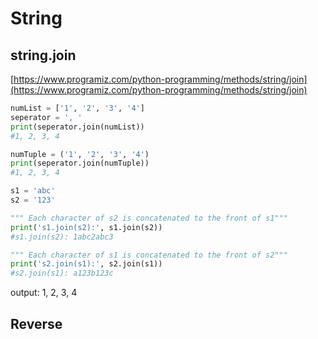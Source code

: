 # String

## string.join

[https://www.programiz.com/python-programming/methods/string/join](https://www.programiz.com/python-programming/methods/string/join)

```python
numList = ['1', '2', '3', '4']
seperator = ', '
print(seperator.join(numList))
#1, 2, 3, 4 

numTuple = ('1', '2', '3', '4')
print(seperator.join(numTuple))
#1, 2, 3, 4 

s1 = 'abc'
s2 = '123'

""" Each character of s2 is concatenated to the front of s1""" 
print('s1.join(s2):', s1.join(s2))
#s1.join(s2): 1abc2abc3 

""" Each character of s1 is concatenated to the front of s2""" 
print('s2.join(s1):', s2.join(s1))
#s2.join(s1): a123b123c
```

output: 1, 2, 3, 4 

## Reverse

```text

```


